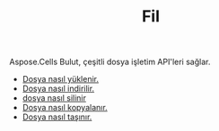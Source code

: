 ﻿---
title: Fil
second_title: Aspose.Cells Cloud Documen
type: docs
url: /tr/file/
keywords: Upload, download, delete, copy, and move file
description: Aspose.Cells Cloud REST API, dosya yükleme, indirme, silme, kopyalama ve taşımayı destekler. SDK, geliştirme dili türlerini destekler. Android, C#, Go, Java, NodeJS, Perl, PHP, Python, Ruby ve Swift'i içerir
weight: 100
---
Aspose.Cells Bulut, çeşitli dosya işletim API'leri sağlar.

- [Dosya nasıl yüklenir.](/cells/tr/file/upload/)
- [Dosya nasıl indirilir.](/cells/tr/file/download/)
- [dosya nasıl silinir](/cells/tr/file/delete/)
- [Dosya nasıl kopyalanır.](/cells/tr/file/copy/)
- [Dosya nasıl taşınır.](/cells/tr/file/move/)

